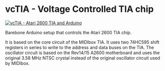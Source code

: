# vcTIA - Voltage Controlled TIA chip

[![vcTIA - Atari 2600 TIA and Arduino](https://img.youtube.com/vi/jGm9PULHrRM/0.jpg)](https://www.youtube.com/watch?v=jGm9PULHrRM)

Barebone Arduino setup that controls the Atari 2600 TIA chip.

It is based on the core circuit of the MIDIbox TIA. It uses two 74HC595 shift registers in series to write to the address and data buses on the TIA. The oscillator circuit is based on the Rev14/15 A2600 motherboard and uses the original 3.58 MHz NTSC crystal instead of the original oscillator circuit used by MIDIbox.
